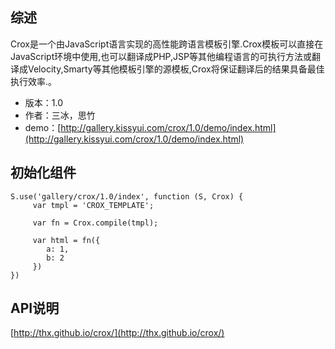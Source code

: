 ## 综述

Crox是一个由JavaScript语言实现的高性能跨语言模板引擎.Crox模板可以直接在JavaScript环境中使用,也可以翻译成PHP,JSP等其他编程语言的可执行方法或翻译成Velocity,Smarty等其他模板引擎的源模板,Crox将保证翻译后的结果具备最佳执行效率.。

* 版本：1.0
* 作者：三冰，思竹
* demo：[http://gallery.kissyui.com/crox/1.0/demo/index.html](http://gallery.kissyui.com/crox/1.0/demo/index.html)

## 初始化组件

    S.use('gallery/crox/1.0/index', function (S, Crox) {
         var tmpl = 'CROX_TEMPLATE';

         var fn = Crox.compile(tmpl);

         var html = fn({
            a: 1,
            b: 2
         })
    })

## API说明

[http://thx.github.io/crox/](http://thx.github.io/crox/)